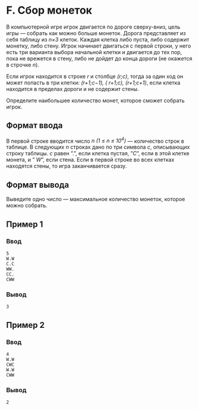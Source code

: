 # F. Сбор монеток

В компьютерной игре игрок двигается по дороге сверху-вниз, цель игры — собрать как можно больше монеток. Дорога
представляет из себя таблицу из _n×3_ клеток. Каждая клетка либо пуста, либо содержит монетку, либо стену. Игрок
начинает двигаться с первой строки, у него есть три варианта выбора начальной клетки и двигается до тех пор, пока не
врежется в стену, либо не дойдет до конца дороги (не окажется в строчке _n_).

Если игрок находится в строке _r_ и столбце _(r;c)_, тогда за один ход он может попасть в три клетки: _(r+1;c−1), (
r+1;c), (r+1;c+1)_, если клетка находится в пределах дороги и не содержит стены.

Определите наибольшее количество монет, которое сможет собрать игрок.

## Формат ввода

В первой строке вводится число _n (1 ≤ n ≤ 10<sup>4</sup>)_ — количество строк в таблице. В следующих _n_ строках дано
по три символа _с_, описывающих строку таблицы. _c_ равен ”.”, если клетка пустая, ”_C_”, если в этой клетке монета, и ”
_W_”, если стена. Если в первой строке во всех клетках находятся стены, то игра заканчивается сразу.

## Формат вывода

Выведите одно число — максимальное количество монеток, которое можно собрать.

## Пример 1

### Ввод

    5
    W.W
    C.C
    WW.
    CC.
    CWW

### Вывод

    3

## Пример 2

### Ввод

    4
    W.W
    CWC
    W.W
    CWW

### Вывод

    2

